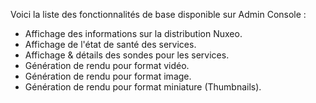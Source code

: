 Voici la liste des fonctionnalités de base disponible sur Admin Console :
- Affichage des informations sur la distribution Nuxeo.
- Affichage de l'état de santé des services.
- Affichage & détails des sondes pour les services.
- Génération de rendu pour format vidéo.
- Génération de rendu pour format image.
- Génération de rendu pour format miniature (Thumbnails).
